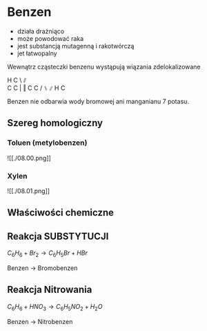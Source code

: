 # Benzen

- działa drażniąco
- może powodować raka
- jest substancją mutagenną i rakotwórczą
- jet łatwopalny

Wewnątrz cząsteczki benzenu wystąpują wiązania zdelokalizowane



H     C
  \ ⫽   \
   C     C
   |     ‖
   C     C
  / ⑊   ⫽
 H    C

Benzen nie odbarwia wody bromowej ani manganianu 7 potasu.

## Szereg homologiczny

### Toluen (metylobenzen)

![[./08.00.png]]

### Xylen

![[./08.01.png]]

## Właściwości chemiczne

## Reakcja SUBSTYTUCJI

$C_6H_6 + Br_2 → C_6H_5Br + HBr$

Benzen → Bromobenzen

## Reakcja Nitrowania

$C_6H_6 + HNO_3 → C_6H_5NO_2 + H_2O$

Benzen → Nitrobenzen
